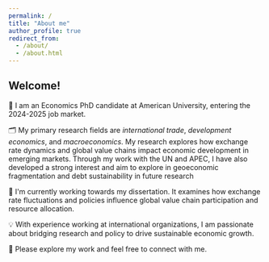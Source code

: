 ```yaml
---
permalink: /
title: "About me"
author_profile: true
redirect_from: 
  - /about/
  - /about.html
---
```



##  Welcome! 

🙋 I am an Economics PhD candidate at American University, entering the 2024-2025 job market.

🗂️ My primary research fields are *international trade*, *development economics*, and *macroeconomics*. My research explores how exchange rate dynamics and global value chains impact economic development in emerging markets. Through my work with the UN and APEC, I have also developed a strong interest and aim to explore in geoeconomic fragmentation and debt sustainability in future research

📝 I'm currently working towards my dissertation. It examines how exchange rate fluctuations and policies influence global value chain participation and resource allocation.

💡 With experience working at international organizations, I am passionate about bridging research and policy to drive sustainable economic growth. 

🔀 Please explore my work and feel free to connect with me.